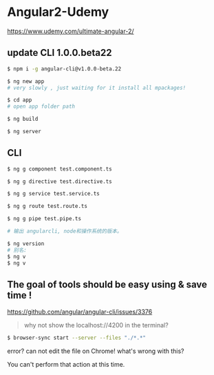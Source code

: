 # Angular2-Udemy

https://www.udemy.com/ultimate-angular-2/

## update CLI 1.0.0.beta22 

```sh
$ npm i -g angular-cli@v1.0.0-beta.22

$ ng new app
# very slowly , just waiting for it install all mpackages!

$ cd app
# open app folder path

$ ng build

$ ng server
``` 


## CLI

```sh
$ ng g component test.component.ts

$ ng g directive test.directive.ts

$ ng g service test.service.ts

$ ng g route test.route.ts

$ ng g pipe test.pipe.ts

# 输出 angular­cli, node和操作系统的版本。

$ ng version
# 别名:
$ ng v
$ ng ­v

``` 

## The goal of tools should be easy using & save time !

https://github.com/angular/angular-cli/issues/3376

> why not show the localhost://4200 in the terminal? 


```sh
$ browser-sync start --server --files "./*.*"

``` 




error? can not edit the file on Chrome!
what's wrong with this?

You can't perform that action at this time.




